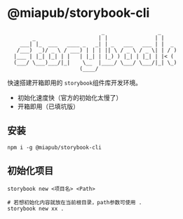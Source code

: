 # @miapub/storybook-cli

```shell
                              _                 _
        _                    | |               | |
    ___| |_  ___   ____ _   _| | _   ___   ___ | |  _
   /___)  _)/ _ \ / ___) | | | || \ / _ \ / _ \| | / )
  |___ | |_| |_| | |   | |_| | |_) ) |_| | |_| | |< (
  (___/ \___)___/|_|    \__  |____/ \___/ \___/|_| \_)
                       (____/
```

快速搭建开箱即用的 `storybook`组件库开发环境。

- 初始化速度快（官方的初始化太慢了）
- 开箱即用（已填坑版）

## 安装

```shell
npm i -g @miapub/storybook-cli
```

## 初始化项目

```shell
storybook new <项目名> <Path>

# 若想初始化内容就放在当前根目录，path参数可使用 .
storybook new xx .
```
